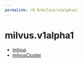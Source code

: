 ```yaml
---
permalink: /0.9/milvus/v1alpha1/
---
```


# milvus.v1alpha1



* [milvus](milvus.md)
* [milvusCluster](milvusCluster.md)